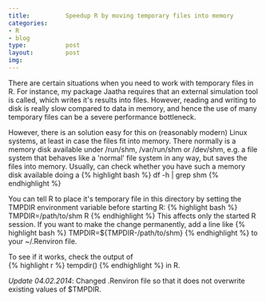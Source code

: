 ```yaml
--- 
title:          Speedup R by moving temporary files into memory
categories:     
- R
- blog
type:           post
layout:         post
img:            
---
```


There are certain situations when you need to work with temporary files in R.
For instance, my package Jaatha requires that an external simulation tool is
called, which writes it's results into files. However, reading and writing to
disk is really slow compared to data in memory, and hence the use of many
temporary files can be a severe performance bottleneck. 

However, there is an solution easy for this on (reasonably modern) Linux systems, at least in
case the files fit into memory. There normally is a memory disk available under
/run/shm, /var/run/shm or /dev/shm, e.g. a file system that behaves like a 'normal'
file system in any way, but saves the files into memory. Usually, can check
whether you have such a memory disk available doing a
{% highlight bash %}
df -h | grep shm
{% endhighlight %}

You can tell R to place it's temporary file in this directory by setting the
TMPDIR environment variable before starting R:
{% highlight bash %}
TMPDIR=/path/to/shm R
{% endhighlight %}
This affects only the started R session. 
If you want to make the change permanently, add a line like
{% highlight bash %}
TMPDIR=${TMPDIR-/path/to/shm}
{% endhighlight %}
to your ~/.Renviron file.

To see if it works, check the output of  
{% highlight r %}
tempdir()
{% endhighlight %}
in R.

_Update 04.02.2014_: Changed .Renviron file so that it does not overwrite
existing values of $TMPDIR.
